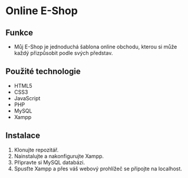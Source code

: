 # Online E-Shop

## Funkce

- Můj E-Shop je jednoduchá šablona online obchodu, kterou si může každý přizpůsobit podle svých představ.

## Použité technologie

- HTML5
- CSS3
- JavaScript
- PHP
- MySQL
- Xampp

## Instalace

1. Klonujte repozitář.
2. Nainstalujte a nakonfigurujte Xampp.
3. Připravte si MySQL databázi.
4. Spusťte Xampp a přes váš webový prohlížeč se připojte na localhost.